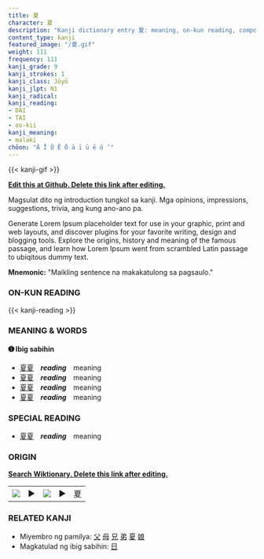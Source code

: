 ```yaml
---
title: 夏
character: 夏
description: "Kanji dictionary entry 夏: meaning, on-kun reading, compounds, origin, related kanji"
content_type: kanji
featured_image: "/夏.gif"
weight: 111
frequency: 111
kanji_grade: 9
kanji_strokes: 1
kanji_class: Jōyō
kanji_jlpt: N1
kanji_radical: 
kanji_reading: 
- DAI
- TAI
- oo-kii
kanji_meaning:
- malaki
chōon: "Ā Ī Ū Ē Ō ā ī ū ē ō ’"
---
```

[//]: # (Don't edit the line below. Kanji animated GIF code is automatically generated.)
{{< kanji-gif >}}

[//]: # (Edit below this line.)

**[Edit this at Github. Delete this link after editing.](https://github.com/tim0g/tim/tree/main/content/kanji/夏/index.md)**

Magsulat dito ng introduction tungkol sa kanji. Mga opinions, impressions, suggestions, trivia, ang kung ano-ano pa.

Generate Lorem Ipsum placeholder text for use in your graphic, print and web layouts, and discover plugins for your favorite writing, design and blogging tools. Explore the origins, history and meaning of the famous passage, and learn how Lorem Ipsum went from scrambled Latin passage to ubiqitous dummy text.
 
**Mnemonic:** "Maikling sentence na makakatulong sa pagsaulo."

### ON-KUN READING

[//]: # (Don't edit the line below. ON-KUN READING code is automatically generated.)
{{< kanji-reading >}}

### MEANING & WORDS

#### ➊ **Ibig sabihin**
  - [夏](../夏)[夏](../夏)　***reading***　meaning
  - [夏](../夏)[夏](../夏)　***reading***　meaning
  - [夏](../夏)[夏](../夏)　***reading***　meaning
  - [夏](../夏)[夏](../夏)　***reading***　meaning

### SPECIAL READING
  - [夏](../夏)[夏](../夏)　***reading***　meaning

### ORIGIN

**[Search Wiktionary. Delete this link after editing.](https://wiktionary.org/wiki/夏)**
<table class="kanji-table"><tr><td>
<img src="60px-夏-bronze.svg.png">
</td><td>▶</td><td>
<img src="60px-夏-oracle.svg.png">
</td><td>▶</td>
<td class="kanji-origin">夏</td>
</tr></table>

### RELATED KANJI
- Miyembro ng pamilya: [父](../父) [母](../母) [兄](../兄) [弟](../弟) [夏](../夏) [娘](../娘)
- Magkatulad ng ibig sabihin: [日](../日)
